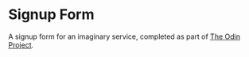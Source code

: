 # Signup Form

A signup form for an imaginary service, completed as part of [The Odin Project](https://www.theodinproject.com/paths/full-stack-javascript/courses/intermediate-html-and-css/lessons/sign-up-form).
